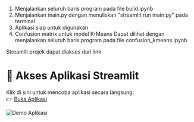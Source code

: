 1. Menjalankan seluruh baris program pada file build.ipynb
2. Menjalankan main.py dengan menuliskan "streamlit run main.py" pada terminal
3. Aplikasi siap untuk digunakan
4. Confusion matrix untuk model K-Means Dapat dilihat dengan menjalankan seluruh baris program pada file confusion_kmeans.ipynb

Streamlit projek dapat diakses dari link

# 🚀 Akses Aplikasi Streamlit
Klik di sini untuk mencoba aplikasi secara langsung:  
👉 [Buka Aplikasi](https://your-app-name.streamlit.app/)

![Demo Aplikasi](demo_app/viewgif.gif)